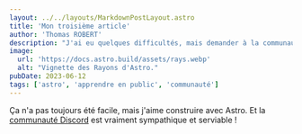 ```yaml
---
layout: ../../layouts/MarkdownPostLayout.astro
title: 'Mon troisième article'
author: 'Thomas ROBERT'
description: "J'ai eu quelques difficultés, mais demander à la communauté m'a vraiment aidé !"
image:
  url: 'https://docs.astro.build/assets/rays.webp'
  alt: "Vignette des Rayons d'Astro."
pubDate: 2023-06-12
tags: ['astro', 'apprendre en public', 'communauté']
---
```


Ça n'a pas toujours été facile, mais j'aime construire avec Astro. Et la [communauté Discord](https://astro.build/chat) est vraiment sympathique et serviable !
